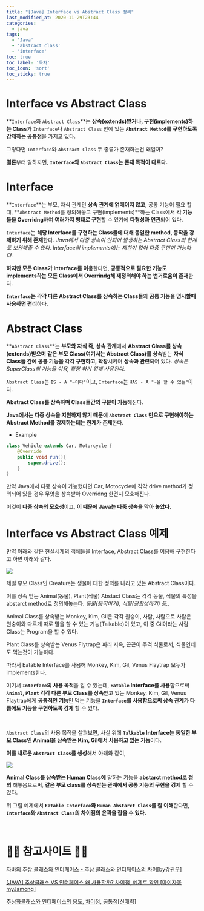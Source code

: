 ```yaml
---
title: "[Java] Interface vs Abstract Class 정리"
last_modified_at: 2020-11-29T23:44
categories: 
  - java
tags: 
  - 'Java' 
  - 'abstract class' 
  - 'interface'
toc: true
toc_label: '목차'
toc_icon: 'sort'
toc_sticky: true
---
```

# Interface vs Abstract Class

**`Interface`와 `Abstract Class`**는 **상속(extends)받거나, 구현(implements)하는 Class**가 `Interface`나 `Abstract Class` 안에 있는 **`Abstract Method`를 구현하도록 강제하는 공통점**을 가지고 있다.

그렇다면 `Interface`와 `Abstract Class` 두 종류가 존재하는건 왜일까?

**결론**부터 말하자면, **`Interface`와 `Abstract Class`는 존재 목적이 다르다.**


# Interface

**`Interface`**는 부모, 자식 관계인 **상속 관계에 얽메이지 않고**, 공통 기능이 필요 할때, **`Abstract Method`를 정의해놓고 구현(implements)**하는 Class에서 **각 기능들을 Overridng**하여 **여러가지 형태로 구현**할 수 있기에 **다형성과 연관**되어 있다.

`Interface`는 **해당 Interface를 구현하는 Class들에 대해 동일한 method, 동작을 강제하기 위해 존재**한다.
_Java에서 다중 상속이 안되어 발생하는 Abstract Class의 한계도 보완해줄 수 있다._
_Interface의 implements에는 제한이 없어 다중 구현이 가능하다._



**하지만 모든 Class가 Interface를 이용**한다면, **공통적으로 필요한 기능도 implements하는 모든 Class에서 Overrindg해 재정의해야 하는 번거로움이 존재**한다.

**`Interface`는 각각 다른 Abstract Class를 상속하는 Class들**의 **공통 기능을 명시할때 사용하면 편리**하다.



# Abstract Class

**`Abstract Class`**는 **부모와 자식 즉, 상속 관계**에서 **Abstract Class를 상속(extends)받으며** **같은 부모 Class(여기서는 Abstract Class)를 상속**받는 **자식 Class들 간에 공통 기능을 각각 구현하고, 확장**시키며 **상속과 관련**되어 있다.
_상속은 SuperClass의 기능을 이용, 확장 하기 위해 사용된다._


`Abstract Class`는 `IS - A "~이다"`이고, `Interface`는 `HAS - A "~을 할 수 있는"`이다.

**Abstract Class를 상속하며 Class들간의 구분이 가능**해진다.


**Java에서는 다중 상속을 지원하지 않기 때문**에 **`Abstract Class` 만으로 구현해야하는 Abstract Method를 강제하는데는 한계가 존재**한다.




- Example
```java
class Vehicle extends Car, Motorcycle {
    @Override
    public void run(){
        super.drive();
    }
}
```
만약 Java에서 다중 상속이 가능했다면 Car, Motocycle에 각각 drive method가 정의되어 있을 경우 무엇을 상속받아 Overridng 한건지 모호해진다.

이것이 **다중 상속의 모호성**이고, **이 때문에 Java는 다중 상속을 막아 놓았다.**


# Interface vs Abstract Class 예제


만약 아래와 같은 현실세계의 객체들을 Interface, Abstract Class를 이용해 구현한다고 하면 아래와 같다.


![](https://images.velog.io/images/gillog/post/86e393f3-7238-4959-a080-6e8b2b1710a0/image.png)


제일 부모 Class인 Creature는 생물에 대한 정의를 내리고 있는 Abstract Class이다.

이를 상속 받는 Animal(동물), Plant(식물) Abstact Class는 각각 동물, 식물의 특성을 abstarct method로 정의해놓는다.
_동물(움직이기), 식물(광합성하기) 등.._

Animal Class를 상속받는 Monkey, Kim, Gil은 각각 원숭이, 사람, 사람으로 사람은 원숭이와 다르게 따로 말을 할 수 있는 기능(Talkable)이 있고, 이 중 Gil이라는 사람 Class는 Program을 할 수 있다.

Plant Class를 상속받는 Venus Flytrap은 파리 지옥, 끈끈이 주걱 식물로서, 식물인데도 먹는것이 가능하다.

따라서 Eatable Interface를 사용해 Monkey, Kim, Gil, Venus Flaytrap 모두가 implements한다.


여기서 **`Interface`의 사용 목적**을 알 수 있는데, **`Eatable` Interface를 사용**함으로써 **`Animal`, `Plant` 각각 다른 부모 Class를 상속**받고 있는 Monkey, Kim, Gil, Venus Flaytrap에게 **공통적인 기능**인 먹는 기능을 **`Interface`를 사용함으로써 상속 관계가 다름에도 기능을 구현하도록 강제** 할 수 있다.


<br>

`Abstract Class`의 사용 목적을 살펴보면, 사실 위에 **`Talkable` Interface는** **동일한 부모 Class인 Animal을 상속받는 Kim, Gil에서 사용하고 있는 기능**이다.

**이를 새로운 `Abstract Class`를 생성**해서 아래와 같이,

![](https://images.velog.io/images/gillog/post/5b13f1b4-f2ea-4344-9974-3dab2fe6e8da/image.png)


**Animal Class를 상속받는 Human Class에** 말하는 기능을 **abstarct method로 정의** 해놓음으로써, **같은 부모 class를 상속받는 관계에서 공통 기능의 구현을 강제** 할 수 있다.


위 그림 예제에서 **`Eatable Interface`와 `Human Abstarct Class`를 잘 이해**한다면, **`Interface`와 `Abstract Class`의 차이점의 윤곽을 잡을 수 있다.**

<br>

# 🙆‍♂️ 참고사이트 🙇‍♂️

[자바의 추상 클래스와 인터페이스 - 추상 클래스와 인터페이스의 차이[by강관우]](https://brunch.co.kr/@kd4/6)

[[JAVA] 추상클래스 VS 인터페이스 왜 사용할까? 차이점, 예제로 확인 [마이자몽 myJamong]](https://myjamong.tistory.com/150)

[추상화클래스와 인터페이스의 용도, 차이점, 공통점[신매력]](https://marobiana.tistory.com/58)
